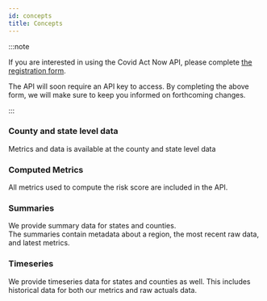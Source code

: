 ```yaml
---
id: concepts
title: Concepts
---
```


:::note

If you are interested in using the Covid Act Now API, please
complete [the registration form](https://docs.google.com/forms/d/1h47ABVgT2ldQJP6OWsn-mdJIpr6g0efVbCjCX1bv2FY/prefill).

The API will soon require an API key to access. By completing the above form, we will
make sure to keep you informed on forthcoming changes.

:::

### County and state level data

Metrics and data is available at the county and state level data

### Computed Metrics

All metrics used to compute the risk score are included in the API.

### Summaries

We provide summary data for states and counties.  
The summaries contain metadata about a region, the most recent raw data, and latest metrics.

### Timeseries

We provide timeseries data for states and counties as well.
This includes historical data for both our metrics and raw actuals data.
